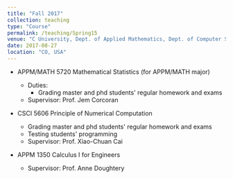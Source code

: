 ```yaml
---
title: "Fall 2017"
collection: teaching
type: "Course"
permalink: /teaching/Spring15
venue: "C University, Dept. of Applied Mathematics, Dept. of Computer Science"
date: 2017-08-27
location: "CO, USA"
---
```


* APPM/MATH 5720 Mathematical Statistics (for APPM/MATH major)
  * Duties:
    * Grading master and phd students' regular homework and exams
  * Supervisor: Prof. Jem Corcoran

* CSCI 5606 Principle of Numerical Computation
    * Grading master and phd students' regular homework and exams
    * Testing students' programming
  * Supervisor: Prof. Xiao-Chuan Cai

* APPM 1350 Calculus I for Engineers

  * Supervisor: Prof. Anne Doughtery


